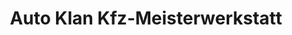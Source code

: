 ---
title: "Auto Klan Kfz-Meisterwerkstatt"
url: /berlin/auto-klan-kfz-meisterwerkstatt/
shop: Autowerkstatt
---